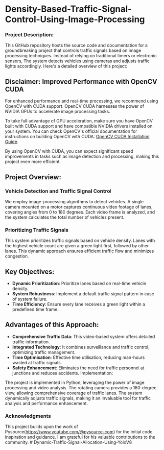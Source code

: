 # Density-Based-Traffic-Signal-Control-Using-Image-Processing

### Project Description:
This GitHub repository hosts the source code and documentation for a groundbreaking project that controls traffic signals based on image processing techniques. Instead of relying on traditional timers or electronic sensors, The system detects vehicles using cameras and adjusts traffic lights accordingly. Here's a detailed overview of this project:

## Disclaimer: Improved Performance with OpenCV CUDA

For enhanced performance and real-time processing, we recommend using OpenCV with CUDA support. OpenCV CUDA harnesses the power of NVIDIA GPUs to accelerate image processing tasks.

To take full advantage of GPU acceleration, make sure you have OpenCV built with CUDA support and have compatible NVIDIA drivers installed on your system. You can check OpenCV's official documentation for instructions on building OpenCV with CUDA: [OpenCV CUDA Installation Guide](https://docs.opencv.org/master/d5/de5/tutorial_py_setup_in_windows.html).

By using OpenCV with CUDA, you can expect significant speed improvements in tasks such as image detection and processing, making this project even more efficient.


## Project Overview:
### Vehicle Detection and Traffic Signal Control
We employ image-processing algorithms to detect vehicles. A single camera mounted on a motor captures continuous video footage of lanes, covering angles from 0 to 180 degrees. Each video frame is analyzed, and the system calculates the total number of vehicles present.

### Prioritizing Traffic Signals
This system prioritizes traffic signals based on vehicle density. Lanes with the highest vehicle count are given a green light first, followed by other lanes. This dynamic approach ensures efficient traffic flow and minimizes congestion.

## Key Objectives:
- **Dynamic Prioritization**: Prioritize lanes based on real-time vehicle density.
- **System Robustness**: Implement a default traffic signal pattern in case of system failure.
- **Time Efficiency**: Ensure every lane receives a green light within a predefined time frame.

## Advantages of this Approach:
- **Comprehensive Traffic Data**: This video-based system offers detailed traffic information.
- **Integrated Technology**: It combines surveillance and traffic control, optimizing traffic management.
- **Time Optimisation**: Effective time utilisation, reducing man-hours wasted at traffic signals.
- **Safety Enhancement**: Eliminates the need for traffic personnel at junctions and reduces accidents.
Implementation:

The project is implemented in Python, leveraging the power of image processing and video analysis. The rotating camera provides a 180-degree view, allowing comprehensive coverage of traffic lanes. The system dynamically adjusts traffic signals, making it an invaluable tool for traffic analysis and performance enhancement.


### Acknowledgments

This project builds upon the work of Pysource(https://www.youtube.com/@pysource-com) for the initial code inspiration and guidance. I am grateful for his valuable contributions to the community.
#   D y n a m i c - T r a f f i c - S i g n a l - A l l o c a t i o n - U s i n g - Y o l o V 8 
 
 
